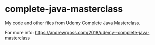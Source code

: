 # complete-java-masterclass
My code and other files from Udemy Complete Java Masterclass.

For more info: https://andrewrgoss.com/2018/udemy--complete-java-masterclass
